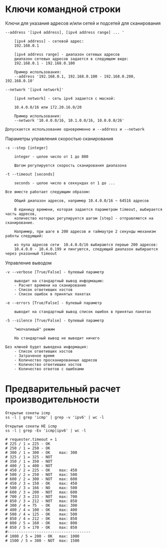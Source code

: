 # Ключи командной строки

Ключи для указания адресов и/или сетей и подсетей для сканирования
    
    --address '[ipv4 address], [ipv4 address range] ... '
                
        [ipv4 address] - сетевой адрес: 
        192.168.0.1
        
        [ipv4 address range] - диапазон сетевых адресов
        диапазон сетевых адресов задается в следующем виде:
        192.168.0.1 - 192.168.0.100
        
        Пример использования:
        --address '192.168.0.1, 192.168.0.100 - 192.168.0.200, 192.168.0.10' 
        
    --network '[ipv4 network]'
        
        [ipv4 network] - сеть ipv4 задается с маской:
        
        10.4.0.0/16 или 172.20.16.0/20
        
        Пример использования:
        --network '10.4.0.0/16, 10.1.0.0/16, 10.0.0.0/26'

    Допускается использование одновременно и --address и --network
    
Параметры управления скоростью сканирования

    -s --step [integer]
    
        integer - целое число от 1 до 800
        
        Шагом регулируется скорость сканирования диапазона
       
    -t --timeout [seconds]
    
        seconds - целое число в секкундах от 1 до ...
        
    Все вместе работает следующим образом:
        
        Общий диапазон адресов, например 10.4.0.0/16 ~ 64516 адресов
        
        В единицу времени, которая задается параметром timeout, выбирается часть адресов, 
        количество которых регулируется шагом [step] - отправляются на сканирование.
        
        Например, при шаге в 200 адресов и таймаутре 2 секунды механизм работы следующий: 
            
        из пула адресов сети  10.4.0.0/16 выбираются первые 200 адресов:
        10.4.0.0 - 10.4.0.199 и пингуются, следующий диапазон выбирается через указанный timeout
        
Управление выводом

    -v --verbose [True/False] - булевый параметр
       
        выводит на стандартный вывод информацию:
        - Расчет времени на сканирование
        - Список ответивших хостов
        - Список ошибок в принятых пакетах
    
    -e --errors [True/False] - булевый параметр
    
        выводит на стандартный вывод список ошибок в принятых пакетах
        
    -S --silence [True/False] - булевый параметр
    
        "молчаливый" режим
        
        На стандартный вывод не выводит ничего
    
    Без ключей будет выведена информация:
        - Список ответивших хостов
        - Затраченое время
        - Количество просканированных адресов
        - Количество ответивших хостов
        - Количество ответов с ошибками
         
# Предварительный расчет производительности
    Открытые сокеты icmp
    ss -l | grep 'icmp' | grep -v 'ipv6' | wc -l
    
    Открытые сокеты НЕ icmp
    ss -l | grep -Ev 'icmp|ipv6' | wc -l
    
    # requester.timeout = 1
    # 225 / 1 = 225 - OK
    # 250 / 1 = 250 - OK
    # 300 / 1 = 300 - OK    max: 300
    # 325 / 1 = 325 - NOT
    # 350 / 1 = 350 - NOT
    # 400 / 1 = 400 - NOT
    # 450 / 2 = 225 - OK    max: 450
    # 500 / 2 = 250 - NOT   max: 500
    # 600 / 2 = 300 - NOT   max: 600
    # 450 / 3 = 150 - OK    max: 450
    # 500 / 3 = 166 - NO    max: 500
    # 600 / 3 = 200 - NOT   max: 600
    # 700 / 3 = 233 - NOT   max: 700
    # 850 / 3 = 212 - NOT   max: 850
    # 300 / 4 = 75  - OK    max: 300
    # 400 / 4 = 100 - OK    max: 400
    # 500 / 4 = 125 - OK    max: 500
    # 850 / 4 = 212 - OK    max: 850
    # 800 / 5 = 160 - OK    max: 800
    # 850 / 5 = 170 - OK    max: 850
    #-------------------------------------
    # 1000 / 5 = 200 - OK   max: 1000
    # 1500 / 5 = 300 - NOT  max: 1500
